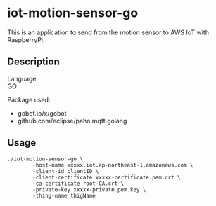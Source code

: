 # iot-motion-sensor-go
This is an application to send from the motion sensor to AWS IoT with RaspberryPi.

## Description
Language  
GO  
  
Package used:  
- gobot.io/x/gobot
- github.com/eclipse/paho.mqtt.golang

## Usage

```
./iot-motion-sensor-go \
		-host-name xxxxx.iot.ap-northeast-1.amazonaws.com \
		-client-id clientID \
		-client-certificate xxxxx-certificate.pem.crt \
		-ca-certificate root-CA.crt \
		-private-key xxxxx-private.pem.key \
		-thing-name thigName
```
